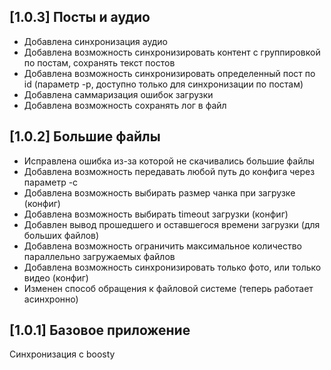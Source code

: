## [1.0.3] Посты и аудио
- Добавлена синхронизация аудио
- Добавлена возможность синхронизировать контент с группировкой по постам, сохранять текст постов
- Добавлена возможность синхронизировать определенный пост по id (параметр -p, доступно только для синхронизации по постам)
- Добавлена саммаризация ошибок загрузки
- Добавлена возможность сохранять лог в файл

## [1.0.2] Большие файлы
- Исправлена ошибка из-за которой не скачивались большие файлы
- Добавлена возможность передавать любой путь до конфига через параметр -c
- Добавлена возможность выбирать размер чанка при загрузке (конфиг)
- Добавлена возможность выбирать timeout загрузки (конфиг)
- Добавлен вывод прошедшего и оставшегося времени загрузки (для больших файлов)
- Добавлена возможность ограничить максимальное количество параллельно загружаемых файлов
- Добавлена возможность синхронизировать только фото, или только видео (конфиг)
- Изменен способ обращения к файловой системе (теперь работает асинхронно)

## [1.0.1] Базовое приложение
Синхронизация с boosty
